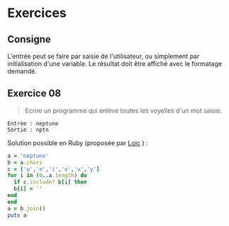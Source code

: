 # Exercices
## Consigne
L'entrée peut se faire par saisie de l'utilisateur, ou simplement par initialisation d'une variable. Le résultat doit être affiché avec le formatage demandé.

## Exercice 08
>Ecrire un programme qui enlève toutes les voyelles d'un mot saisie.
```
Entrée : neptune
Sortie : nptn
```
Solution possible en Ruby (proposée par [Loic](https://github.com/EuryX) )  :
```Ruby
a = 'neptune'
b = a.chars
c = ['a','e','i','o','u','y']
for i in (0..a.length) do 
  if c.include? b[i] then
  b[i] = ''
end
end
a = b.join()
puts a

```
